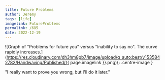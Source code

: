```yaml
---
title: Future Problems
author: Jeremy
tags: [life]
imagelink: FutureProblems
permalink: /685
date: 2022-12-19
---
```


![Graph of "Problems for future you" versus "Inability to say no". The curve rapidly increases.](https://res.cloudinary.com/dh3hm8pb7/image/upload/q_auto:best/v1535842782/Handwaving/Published/{{ page.imagelink }}.png){: .centre-image }

"I really want to prove you wrong, but I'll do it later."
